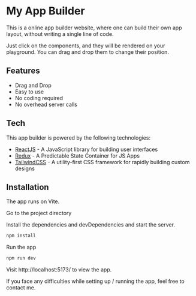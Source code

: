 # My App Builder

This is a online app builder website, where one can build their own app layout, without writing a single line of code.

Just click on the components, and they will be rendered on your playground. You can drag and drop them to change their position.

## Features

- Drag and Drop
- Easy to use
- No coding required
- No overhead server calls

## Tech

This app builder is powered by the following technologies:

- [ReactJS](https://reactjs.org/) - A JavaScript library for building user interfaces
- [Redux](https://redux.js.org/) - A Predictable State Container for JS Apps
- [TailwindCSS](https://tailwindcss.com/) - A utility-first CSS framework for rapidly building custom designs

## Installation

The app runs on Vite.

Go to the project directory

Install the dependencies and devDependencies and start the server.

```sh
npm install
```

Run the app

```sh
npm run dev
```

Visit http://localhost:5173/ to view the app.

If you face any difficulties while setting up / running the app, feel free to contact me.
